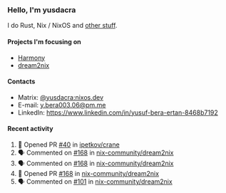### Hello, I'm yusdacra

I do Rust, Nix / NixOS and [other stuff](https://yusdacra.gitlab.io/about).

#### Projects I'm focusing on

- [Harmony](https://harmonyapp.io)
- [dream2nix](https://github.com/nix-community/dream2nix)

#### Contacts

- Matrix: [@yusdacra:nixos.dev](https://matrix.to/#/@yusdacra:nixos.dev)
- E-mail: y.bera003.06@pm.me
- LinkedIn: https://www.linkedin.com/in/yusuf-bera-ertan-8468b7192

#### Recent activity

<!--START_SECTION:activity-->
1. 💪 Opened PR [#40](https://github.com/ipetkov/crane/pull/40) in [ipetkov/crane](https://github.com/ipetkov/crane)
2. 🗣 Commented on [#168](https://github.com/nix-community/dream2nix/issues/168) in [nix-community/dream2nix](https://github.com/nix-community/dream2nix)
3. 🗣 Commented on [#168](https://github.com/nix-community/dream2nix/issues/168) in [nix-community/dream2nix](https://github.com/nix-community/dream2nix)
4. 💪 Opened PR [#168](https://github.com/nix-community/dream2nix/pull/168) in [nix-community/dream2nix](https://github.com/nix-community/dream2nix)
5. 🗣 Commented on [#101](https://github.com/nix-community/dream2nix/issues/101) in [nix-community/dream2nix](https://github.com/nix-community/dream2nix)
<!--END_SECTION:activity-->
